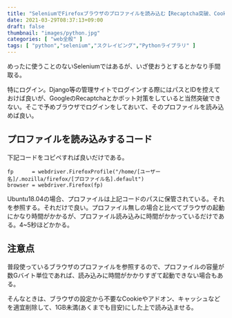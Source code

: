 ```yaml
---
title: "SeleniumでFirefoxブラウザのプロファイルを読み込む【Recaptcha突破、Cookie+アドオン読み込み】"
date: 2021-03-29T08:37:13+09:00
draft: false
thumbnail: "images/python.jpg"
categories: [ "web全般" ]
tags: [ "python","selenium","スクレイピング","Pythonライブラリ" ]
---
```


めったに使うことのないSeleniumではあるが、いざ使おうとするとかなり手間取る。

特にログイン。Django等の管理サイトでログインする際にはパスとIDを控えておけば良いが、GoogleのRecaptchaとかボット対策をしていると当然突破できない。そこで予めブラウザでログインをしておいて、そのプロファイルを読み込めば良い。


## プロファイルを読み込みするコード

下記コードをコピペすれば良いだけである。

    fp      = webdriver.FirefoxProfile("/home/[ユーザー名]/.mozilla/firefox/[プロファイル名].default")
    browser = webdriver.Firefox(fp)

Ubuntu18.04の場合、プロファイルは上記コードのパスに保管されている。それを参照する。それだけで良い。プロファイル無しの場合と比べてブラウザの起動にかなり時間がかかるが、プロファイル読み込みに時間がかかっているだけである。4~5秒ほどかかる。

## 注意点

普段使っているブラウザのプロファイルを参照するので、プロファイルの容量が数Gバイト単位であれば、読み込みに時間がかかりすぎて起動できない場合もある。

そんなときは、ブラウザの設定から不要なCookieやアドオン、キャッシュなどを適宜削除して、1GB未満(あくまでも目安)にした上で読み込ませる。

